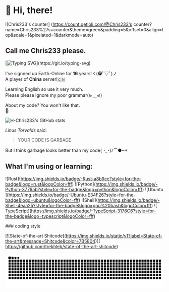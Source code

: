 # 👋 Hi, there!

![Chris233's counter]
(https://count.getloli.com/@Chris233's counter?name=Chris233%27s+counter&theme=green&padding=5&offset=0&align=top&scale=1&pixelated=1&darkmode=auto)

## Call me Chris233 please.

[![Typing SVG](https://readme-typing-svg.demolab.com?font=Fira+Code&pause=1000&color=F77DF4&width=435&lines=I+love+Rust!;Always+learning+new+things...;Always+be+slow+to+respond...;As+a+fish%2C+i+wanna+fly+in+the+sky!)](https://git.io/typing-svg)

I've signned up Earth-Online for **16** years!ヾ(✿ﾟ▽ﾟ)ノ  
A player of **China** server!🇨🇳  

Learning English so use it very much.  
Please please ignore my poor grammar(⋟﹏⋞)  

About my code? You won't like that.  
💩:

![H-Chris233's GitHub stats](https://github-readme-stats.vercel.app/api?username=H-Chris233)

*Linus Torvalds* said:
>YOUR CODE IS GARBAGE

But I think garbage looks better than my code( ･_･)ﾉ⌒●~*

## What I'm using or learning:
 ![​Rust​]​(​https://img.shields.io/badge/-Rust-a8b9cc?style=for-the-badge&logo=rust&logoColor=fff​)
 ![​Python​]​(​https://img.shields.io/badge/-Python-3776ab?style=for-the-badge&logo=python&logoColor=fff​)
 ![​Ubuntu​]​(​https://img.shields.io/badge/-Ubuntu-E34F26?style=for-the-badge&logo=ubuntu&logoColor=fff​)
 ![​Shell​]​(​https://img.shields.io/badge/-Shell-4eaa25?style=for-the-badge&logo=gnu%20bash&logoColor=fff​)
 ![​TypeScript​]​(​https://img.shields.io/badge/-TypeScript-3178C6?style=for-the-badge&logo=typescript&logoColor=fff​)

 
### ​coding style 
  
[​![​State-of-the-art Shitcode​]​(​https://img.shields.io/static/v1?label=State-of-the-art&message=Shitcode&color=7B5804​)]​(​https://github.com/trekhleb/state-of-the-art-shitcode​)

<picture>
  <source media="(prefers-color-scheme: dark)" srcset="https://raw.githubusercontent.com/H-Chris233/H-Chris233/output/github-contribution-grid-snake-dark.svg">
  <source media="(prefers-color-scheme: light)" srcset="https://raw.githubusercontent.com/H-Chris233/H-Chris233/output/github-contribution-grid-snake.svg">
  <img alt="github contribution grid snake animation" src="https://raw.githubusercontent.com/H-Chris233/H-Chris233/output/github-contribution-grid-snake.svg">
</picture>


<!---
H-Chris233/H-Chris233 is a ✨ special ✨ repository because its `README.md` (this file) appears on your GitHub profile.
You can click the Preview link to take a look at your changes.
--->
